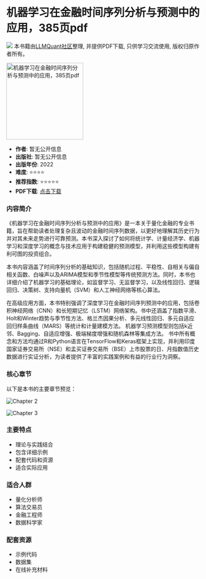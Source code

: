 # 机器学习在金融时间序列分析与预测中的应用，385页pdf

![](https://fastly.jsdelivr.net/gh/bucketio/img3@main/2024/09/04/1725464231869-e0b2f727-2a0f-4270-bf6c-31ddc350426a.gif)
本书籍由[LLMQuant社区](https://llmquant.com/)整理, 并提供PDF下载, 只供学习交流使用, 版权归原作者所有。

<img src="1.png" alt="机器学习在金融时间序列分析与预测中的应用，385页pdf" width="200"/>

- **作者**: 暂无公开信息
- **出版社**: 暂无公开信息
- **出版年份**: 2022
- **难度**: ⭐⭐⭐⭐
- **推荐指数**: ⭐⭐⭐⭐⭐
- **PDF下载**: [点击下载](https://github.com/LLMQuant/asset/blob/main/【2022新书】机器学习在金融时间序列分析与预测中的应用，385页pdf.pdf)

### 内容简介

《机器学习在金融时间序列分析与预测中的应用》是一本关于量化金融的专业书籍，旨在帮助读者处理复杂且波动的金融时间序列数据，以更好地理解其历史行为并对其未来走势进行可靠预测。本书深入探讨了如何将统计学、计量经济学、机器学习和深度学习的概念与技术应用于构建稳健的预测模型，并利用这些模型构建有利可图的投资组合。

本书内容涵盖了时间序列分析的基础知识，包括随机过程、平稳性、自相关与偏自相关函数、白噪声以及ARIMA模型和季节性模型等传统预测方法。同时，本书也详细介绍了机器学习的基础理论，如监督学习、无监督学习，以及线性回归、逻辑回归、决策树、支持向量机（SVM）和人工神经网络等核心算法。

在高级应用方面，本书特别强调了深度学习在金融时间序列预测中的应用，包括卷积神经网络（CNN）和长短期记忆（LSTM）网络架构。书中还涵盖了指数平滑、Holt和Winter趋势与季节性方法、格兰杰因果分析、多元线性回归、多元自适应回归样条曲线（MARS）等统计和计量建模方法。 机器学习预测模型则包括k近邻、Bagging、自适应增强、极端梯度增强和随机森林等集成方法。 书中所有概念和方法均通过R和Python语言在TensorFlow和Keras框架上实现，并利用印度国家证券交易所（NSE）和孟买证券交易所（BSE）上市股票的日、月指数值历史数据进行实证分析，为读者提供了丰富的实践案例和有益的行业行为洞察。

### 核心章节

以下是本书的主要章节预览：

![Chapter 2](2.png)

![Chapter 3](3.png)

### 主要特点

- 理论与实践结合
- 包含详细示例
- 配套代码和资源
- 适合实际应用

### 适合人群

- 量化分析师
- 算法交易员
- 金融工程师
- 数据科学家

### 配套资源

- 示例代码
- 数据集
- 在线补充材料